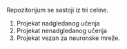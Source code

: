   Repozitorijum se sastoji iz tri celine. 
  1. Projekat nadgledanog učenja
  2. Projekat nenadgledanog učenja 
  3. Projekat vezan za neuronske mreže.
